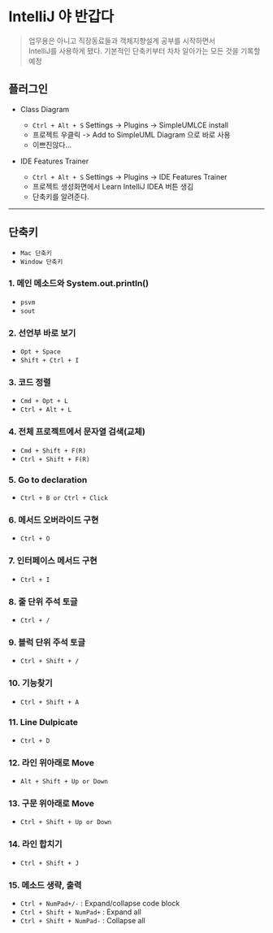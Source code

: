 # IntelliJ 야 반갑다
> 업무용은 아니고 직장동료들과 객체지향설계 공부를 시작하면서   
> IntelliJ를 사용하게 됐다. 기본적인 단축키부터 차차 알아가는 모든 것을 기록할 예정  

## 플러그인
- Class Diagram
  - `Ctrl + Alt + S` Settings -> Plugins -> SimpleUMLCE install
  - 프로젝트 우클릭 -> Add to SimpleUML Diagram 으로 바로 사용
  - 이쁘진않다...

- IDE Features Trainer
  - `Ctrl + Alt + S` Settings -> Plugins -> IDE Features Trainer
  - 프로젝트 생성화면에서 Learn IntelliJ IDEA 버튼 생김
  - 단축키를 알려준다.

---

## 단축키
- `Mac 단축키`
- `Window 단축키`

### 1. 메인 메소드와 System.out.println()
- `psvm`
- `sout`

### 2. 선언부 바로 보기
- `Opt + Space`
- `Shift + Ctrl + I`

### 3. 코드 정렬
- `Cmd + Opt + L`
- `Ctrl + Alt + L`

### 4. 전체 프로젝트에서 문자열 검색(교체)
- `Cmd + Shift + F(R)`
- `Ctrl + Shift + F(R)`

### 5. Go to declaration
-  `Ctrl + B or Ctrl + Click`

### 6. 메서드 오버라이드 구현
- `Ctrl + O`

### 7. 인터페이스 메서드 구현
- `Ctrl + I`

### 8. 줄 단위 주석 토글
- `Ctrl + /`

### 9. 블럭 단위 주석 토글
- `Ctrl + Shift + /`

### 10. 기능찾기
- `Ctrl + Shift + A`

### 11. Line Dulpicate
- `Ctrl + D`

### 12. 라인 위아래로 Move
- `Alt + Shift + Up or Down`

### 13. 구문 위아래로 Move
- `Ctrl + Shift + Up or Down`

### 14. 라인 합치기
- `Ctrl + Shift + J`

### 15. 메소드 생략, 출력
- `Ctrl + NumPad+/-` : Expand/collapse code block
- `Ctrl + Shift + NumPad+` : Expand all
- `Ctrl + Shift + NumPad-` : Collapse all
